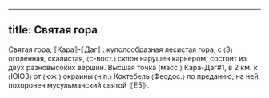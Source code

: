 
---
title: Святая гора
---
Святая гора, ⟦Кара⟧-⟦Даг⟧
: куполообразная лесистая гора, с ⦅З⦆ оголенная, скалистая, ⦅с-вост.⦆ склон нарушен карьером; состоит из двух разновысоких вершин. Высшая точка ⦅масс.⦆ Кара-Даг#1, в 2 км. к ⦅ЮЮЗ⦆ от ⦅юж.⦆ окраины ⦅н.п.⦆ Коктебель ⦅Феодос.⦆ по преданию, на ней похоронен мусульманский святой ⦃Е5⦄.

